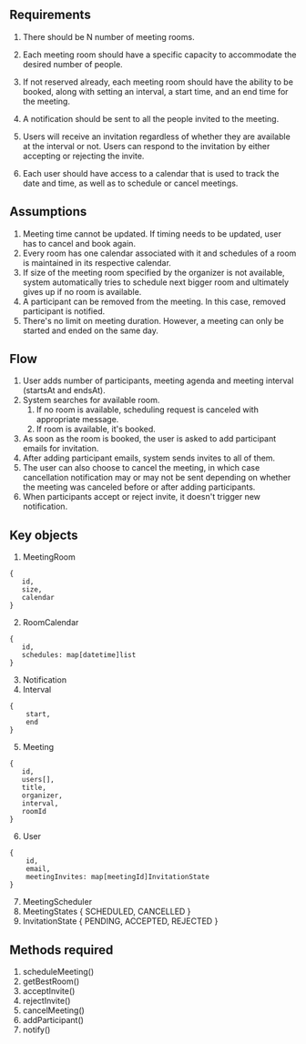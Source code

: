 ## Requirements
1. There should be N number of meeting rooms.

2.  Each meeting room should have a specific capacity to accommodate the desired number of people.

3. If not reserved already, each meeting room should have the ability to be booked, along with setting an interval, a start time, and an end time for the meeting.

4. A notification should be sent to all the people invited to the meeting.

5. Users will receive an invitation regardless of whether they are available at the interval or not. Users can respond to the invitation by either accepting or rejecting the invite.

6. Each user should have access to a calendar that is used to track the date and time, as well as to schedule or cancel meetings.

## Assumptions
1. Meeting time cannot be updated. If timing needs to be updated, user has to cancel and book again.
2. Every room has one calendar associated with it and schedules of a room is maintained in its respective calendar.
3. If size of the meeting room specified by the organizer is not available, system automatically tries to schedule next bigger room and ultimately gives up if no room is available.
4. A participant can be removed from the meeting. In this case, removed participant is notified.
5. There's no limit on meeting duration. However, a meeting can only be started and ended on the same day.

## Flow
1. User adds number of participants, meeting agenda and meeting interval (startsAt and endsAt).
2. System searches for available room.
   1. If no room is available, scheduling request is canceled with appropriate message.
   2. If room is available, it's booked.
3. As soon as the room is booked, the user is asked to add participant emails for invitation.
4. After adding participant emails, system sends invites to all of them.
5. The user can also choose to cancel the meeting, in which case cancellation notification may or may not be sent depending on whether the meeting was canceled before or after adding participants.
6. When participants accept or reject invite, it doesn't trigger new notification.

## Key objects
1. MeetingRoom
```
{
   id,
   size,
   calendar
}   
```
2. RoomCalendar
```
{
   id,
   schedules: map[datetime]list
}
```
3. Notification
4. Interval
```
{
    start,
    end
}
```
5. Meeting
```
{
   id,
   users[],
   title,
   organizer,
   interval,
   roomId
}
```
6. User
```
{
    id,
    email,
    meetingInvites: map[meetingId]InvitationState
}
```
7. MeetingScheduler
8. MeetingStates {
      SCHEDULED,
      CANCELLED
   }
9. InvitationState {
        PENDING,
        ACCEPTED,
        REJECTED
    }

## Methods required
1. scheduleMeeting()
2. getBestRoom()
3. acceptInvite()
4. rejectInvite()
5. cancelMeeting()
6. addParticipant()
7. notify()
